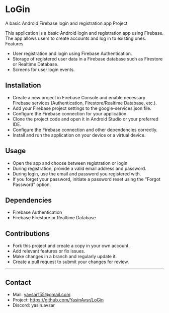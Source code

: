 # LoGin

A basic Android Firebase login and registration app
Project

This application is a basic Android login and registration app using Firebase. The app allows users to create accounts and log in to existing ones.
Features

- User registration and login using Firebase Authentication.
- Storage of registered user data in a Firebase database such as Firestore or Realtime Database.
- Screens for user login events.

## Installation

- Create a new project in Firebase Console and enable necessary Firebase services (Authentication, Firestore/Realtime Database, etc.).
- Add your Firebase project settings to the google-services.json file.
- Configure the Firebase connection for your application.
- Clone the project code and open it in Android Studio or your preferred IDE.
- Configure the Firebase connection and other dependencies correctly.
- Install and run the application on your device or a virtual device.

## Usage

- Open the app and choose between registration or login.
- During registration, provide a valid email address and password.
- During login, use the email and password you registered with.
- If you forget your password, initiate a password reset using the "Forgot Password" option.

## Dependencies

- Firebase Authentication
- Firebase Firestore or Realtime Database

## Contributions

- Fork this project and create a copy in your own account.
- Add relevant features or fix issues.
- Make changes in a branch and regularly update it.
- Create a pull request to submit your changes for review.
    
---

## Contact

- Mail: yavsar155@gmail.com
- Project: https://github.com/YasinAvsr/LoGin
- Discord: yasin.avsar
